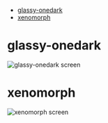 + [glassy-onedark](https://github.com/Korazza/arch-dotfiles/tree/glassy-onedark)
+ [xenomorph](https://github.com/Korazza/arch-dotfiles/tree/xenomorph)

# glassy-onedark
![glassy-onedark screen](https://github.com/Korazza/arch-dotfiles/blob/glassy-onedark/screenshot.png)

# xenomorph
![xenomorph screen](https://github.com/Korazza/arch-dotfiles/blob/xenomorph/screenshot.png)
